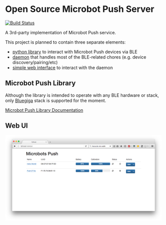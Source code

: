 # Open Source Microbot Push Server

[![Build Status](https://travis-ci.org/VRGhost/PyPush.svg?branch=master)](https://travis-ci.org/VRGhost/PyPush)

A 3rd-party implementation of Microbot Push service.

This project is planned to contain three separate elements:
  * [python library](#microbot-push-library) to interact with Microbot Push devices via BLE
  * [daemon](#microbot-push-daemon) that handles most of the BLE-related chores (e.g. device discovery/pairing/etc)
  * [simple web interface](#web-ui) to interact with the daemon


## Microbot Push Library

Although the library is intended to operate with any BLE hardware or stack, only [Bluegiga](https://www.silabs.com/products/wireless/bluetooth/bluetooth-smart-modules/Pages/bled112-bluetooth-smart-dongle.aspx) stack is supported for the moment.

[Microbot Push Library Documentation](docs/PyPush_lib.md)

## Web UI

![UI Screenshot](./docs/img/web_ui_1.png)
